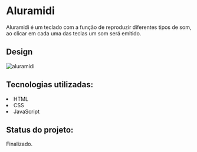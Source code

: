 # Aluramidi

<p> Aluramidi é um teclado com a função de reproduzir diferentes tipos de som, ao clicar em cada uma das teclas um som será emitido. </p>

<h2> Design </h2>

![aluramidi](https://user-images.githubusercontent.com/93101033/173201135-1c42f5e5-4880-4eef-8511-9d931f2e49a4.png)

<h2> Tecnologias utilizadas: </h2>
<li> HTML </li>
<li> CSS </li>
<li> JavaScript </li>

<h2> Status do projeto:</h2>
<span> Finalizado. </span>
